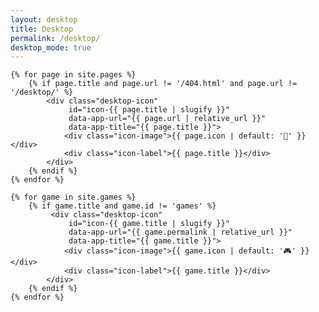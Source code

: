 ```yaml
---
layout: desktop
title: Desktop
permalink: /desktop/
desktop_mode: true
---
```


<div id="desktop-grid">
    <!-- Desktop icons are now generated dynamically -->
    
    {% for page in site.pages %}
        {% if page.title and page.url != '/404.html' and page.url != '/desktop/' %}
            <div class="desktop-icon" 
                 id="icon-{{ page.title | slugify }}" 
                 data-app-url="{{ page.url | relative_url }}" 
                 data-app-title="{{ page.title }}">
                <div class="icon-image">{{ page.icon | default: '📄' }}</div>
                <div class="icon-label">{{ page.title }}</div>
            </div>
        {% endif %}
    {% endfor %}

    {% for game in site.games %}
        {% if game.title and game.id != 'games' %}
             <div class="desktop-icon" 
                 id="icon-{{ game.title | slugify }}" 
                 data-app-url="{{ game.permalink | relative_url }}" 
                 data-app-title="{{ game.title }}">
                <div class="icon-image">{{ game.icon | default: '🎮' }}</div>
                <div class="icon-label">{{ game.title }}</div>
            </div>
        {% endif %}
    {% endfor %}
</div>

<script>
document.addEventListener('DOMContentLoaded', function() {
  // Initialize desktop manager
  if (typeof DesktopManager !== 'undefined') {
    window.desktopManager = new DesktopManager();
  } else {
    console.error('DesktopManager not loaded');
  }
  
  // Initialize window manager
  if (typeof WindowManager !== 'undefined') {
    window.windowManager = new WindowManager();
  } else {
    console.error('WindowManager not loaded');
  }
});
</script>